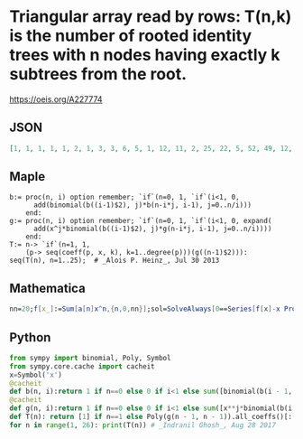 # Triangular array read by rows: T\(n,k\) is the number of rooted identity trees with n nodes having exactly k subtrees from the root\.
https://oeis.org/A227774
## JSON
```JSON
[1, 1, 1, 1, 1, 2, 1, 3, 3, 6, 5, 1, 12, 11, 2, 25, 22, 5, 52, 49, 12, 113, 104, 28, 2, 247, 232, 65, 4, 548, 513, 152, 13, 1226, 1159, 351, 34, 2770, 2619, 818, 91, 1, 6299, 5989, 1907, 225, 6, 14426, 13734, 4460, 571, 18, 33209, 31729, 10453, 1403, 57, 76851]
```
## Maple
```Maple
b:= proc(n, i) option remember; `if`(n=0, 1, `if`(i<1, 0,
      add(binomial(b((i-1)$2), j)*b(n-i*j, i-1), j=0..n/i)))
    end:
g:= proc(n, i) option remember; `if`(n=0, 1, `if`(i<1, 0, expand(
      add(x^j*binomial(b((i-1)$2), j)*g(n-i*j, i-1), j=0..n/i))))
    end:
T:= n-> `if`(n=1, 1,
    (p-> seq(coeff(p, x, k), k=1..degree(p)))(g((n-1)$2))):
seq(T(n), n=1..25);  # _Alois P. Heinz_, Jul 30 2013
```
## Mathematica
```Mathematica
nn=20;f[x_]:=Sum[a[n]x^n,{n,0,nn}];sol=SolveAlways[0==Series[f[x]-x Product[(1+x^i)^a[i],{i,1,nn}],{x,0,nn}],x];A004111=Drop[ Flatten[Table[a[n],{n,0,nn}]/.sol],1];Map[Select[#,#>0&]&, Drop[CoefficientList[Series[x Product[(1 + y x^i)^A004111[[i]],{i,1,nn}],{x,0,nn}],{x,y}],1]]//Grid
```
## Python
```Python
from sympy import binomial, Poly, Symbol
from sympy.core.cache import cacheit
x=Symbol('x')
@cacheit
def b(n, i):return 1 if n==0 else 0 if i<1 else sum([binomial(b(i - 1, i - 1), j)*b(n - i*j, i - 1) for j in range(n//i + 1)])
@cacheit
def g(n, i):return 1 if n==0 else 0 if i<1 else sum([x**j*binomial(b(i - 1, i - 1), j)*g(n - i*j, i - 1) for j in range(n//i + 1)])
def T(n): return [1] if n==1 else Poly(g(n - 1, n - 1)).all_coeffs()[::-1][1:]
for n in range(1, 26): print(T(n)) # _Indranil Ghosh_, Aug 28 2017
```
